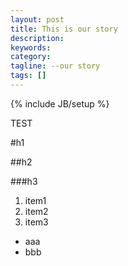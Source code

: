 ```yaml
---
layout: post
title: This is our story
description: 
keywords: 
category: 
tagline: --our story
tags: []
---
```

{% include JB/setup %}

TEST

#h1

##h2

###h3

1. item1
2. item2
3. item3

* aaa
* bbb